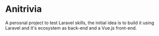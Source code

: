 # Anitrivia

A perosnal project to test Laravel skills, the initial idea is to build it using Laravel and it's ecosystem as back-end and a Vue.js front-end.
